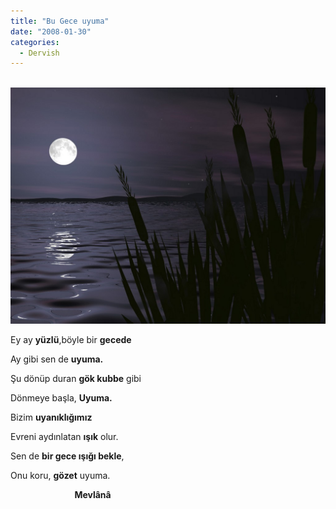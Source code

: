 ```yaml
---
title: "Bu Gece uyuma"
date: "2008-01-30"
categories: 
  - Dervish
---
```


 [![abstract_night_-_1024×768.jpg](../uploads/2008/01/abstract_night_-_1024x768-1.jpg)](../uploads/2008/01/abstract_night_-_1024x768-1.jpg "abstract_night_-_1024×768.jpg")

Ey ay **yüzlü**,böyle bir **gecede**

Ay gibi sen de **uyuma.**

Şu dönüp duran **gök kubbe** gibi

Dönmeye başla, **Uyuma.**

Bizim **uyanıklığımız**

Evreni aydınlatan **ışık** olur.[](../uploads/2008/01/abstract_night_-_1024x768-1.jpg "abstract_night_-_1024×768.jpg")

Sen de **bir gece ışığı bekle**,

Onu koru, **gözet** uyuma.

                          **Mevlânâ**
